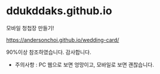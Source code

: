 # ddukddaks.github.io
모바일 청첩장 만들기!

  https://andersonchoi.github.io/wedding-card/
 
  90%이상 참조하였습니다. 감사합니다.

* 주의사항 : PC 웹으로 보면 엉망이고, 모바일로 보면 괜찮습니다.
